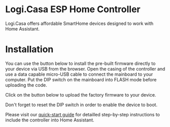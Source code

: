 # Logi.Casa ESP Home Controller

Logi.Casa offers affordable SmartHome devices designed to work with Home Assistant.

# Installation

You can use the button below to install the pre-built firmware directly to your device via USB from the browser.
Open the casing of the controller and use a data capable micro-USB cable to connect the mainboard to your computer.
Put the DIP switch on the mainboard into FLASH mode before uploading the code.

Click on the button below to upload the factory firmware to your device.

<esp-web-install-button manifest="firmware/logicasa.manifest.json"></esp-web-install-button>
<script type="module" src="https://unpkg.com/esp-web-tools@10/dist/web/install-button.js?module"></script>

Don't forget to reset the DIP switch in order to enable the device to boot.



Please visit our <a href="https://www.logi.casa/esp-home-controller-quick-start/">quick-start guide</a> for detailled step-by-step instructions to include the controller into Home Assistant.
